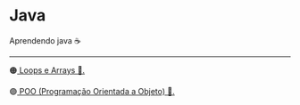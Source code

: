 # Java 
Aprendendo java ☕

---

🟠<a href ="https://github.com/Ruths2/Java/tree/main/java/curso-dio-loops-e-arrays"> Loops e Arrays 🌺.</a><br>

🟣<a href=" "> POO (Programação Orientada a Objeto) 🌼.</a><br>
